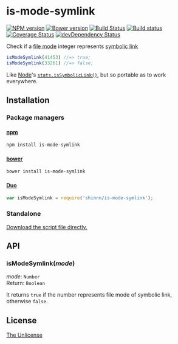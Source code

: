 # is-mode-symlink

[![NPM version](https://img.shields.io/npm/v/is-mode-symlink.svg?style=flat)](https://www.npmjs.com/package/is-mode-symlink)
[![Bower version](https://img.shields.io/bower/v/is-mode-symlink.svg?style=flat)](https://github.com/shinnn/is-mode-symlink/releases)
[![Build Status](https://travis-ci.org/shinnn/is-mode-symlink.svg?branch=master)](https://travis-ci.org/shinnn/is-mode-symlink)
[![Build status](https://ci.appveyor.com/api/projects/status/t4ac6ds7y4d3ak6o?svg=true)](https://ci.appveyor.com/project/ShinnosukeWatanabe/is-mode-symlink)
[![Coverage Status](https://img.shields.io/coveralls/shinnn/is-mode-symlink.svg?style=flat)](https://coveralls.io/r/shinnn/is-mode-symlink)
[![devDependency Status](https://david-dm.org/shinnn/is-mode-symlink/dev-status.svg)](https://david-dm.org/shinnn/is-mode-symlink#info=devDependencies)

Check if a [file mode](http://en.wikipedia.org/wiki/File_system_permissions) integer represents [symbolic link](http://en.wikipedia.org/wiki/Symbolic_link)

```javascript
isModeSymlink(41453) //=> true;
isModeSymlink(33261) //=> false;
```

Like [Node](http://nodejs.org/)'s [`stats.isSymbolicLink()`](http://nodejs.org/api/fs.html#fs_class_fs_stats), but so portable as to work everywhere.

## Installation

### Package managers

#### [npm](https://www.npmjs.com/)

```sh
npm install is-mode-symlink
```

#### [bower](http://bower.io/)

```sh
bower install is-mode-symlink
```

#### [Duo](http://duojs.org/)

```javascript
var isModeSymlink = require('shinnn/is-mode-symlink');
```

### Standalone

[Download the script file directly.](https://raw.githubusercontent.com/shinnn/is-mode-symlink/master/browser.js)

## API

### isModeSymlink(*mode*)

*mode*: `Number`  
Return: `Boolean`

It returns `true` if the number represents file mode of symbolic link, otherwise `false`.

## License

[The Unlicense](./LICENSE)
